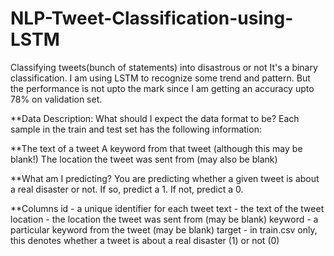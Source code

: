 # NLP-Tweet-Classification-using-LSTM
Classifying tweets(bunch of statements) into disastrous or not
It's a binary classification. I am using LSTM to recognize some trend and pattern.
But the performance is not upto the mark since I am getting an accuracy upto 78% on validation set.

**Data Description:
What should I expect the data format to be?
Each sample in the train and test set has the following information:

**The text of a tweet
A keyword from that tweet (although this may be blank!)
The location the tweet was sent from (may also be blank)

**What am I predicting?
You are predicting whether a given tweet is about a real disaster or not. If so, predict a 1. If not, predict a 0.

**Columns
id - a unique identifier for each tweet
text - the text of the tweet
location - the location the tweet was sent from (may be blank)
keyword - a particular keyword from the tweet (may be blank)
target - in train.csv only, this denotes whether a tweet is about a real disaster (1) or not (0)
